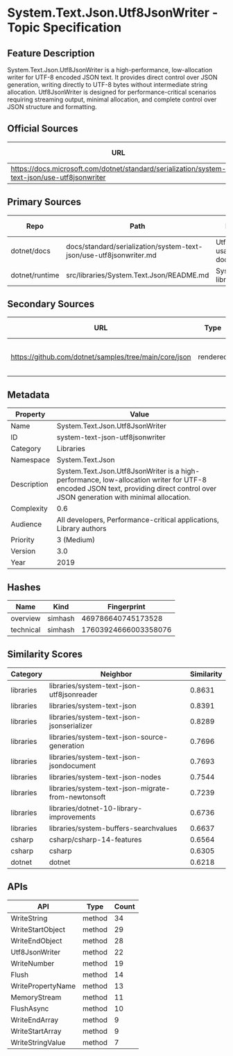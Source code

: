 # System.Text.Json.Utf8JsonWriter - Topic Specification

## Feature Description

System.Text.Json.Utf8JsonWriter is a high-performance, low-allocation writer for UTF-8 encoded JSON text. It provides direct control over JSON generation, writing directly to UTF-8 bytes without intermediate string allocation. Utf8JsonWriter is designed for performance-critical scenarios requiring streaming output, minimal allocation, and complete control over JSON structure and formatting.

## Official Sources

| URL | Type | Description | Last Verified |
| --- | --- | --- | --- |
| https://docs.microsoft.com/dotnet/standard/serialization/system-text-json/use-utf8jsonwriter | rendered | Utf8JsonWriter documentation | |

## Primary Sources

| Repo | Path | Description | Last Verified |
| --- | --- | --- | --- |
| dotnet/docs | docs/standard/serialization/system-text-json/use-utf8jsonwriter.md | Utf8JsonWriter usage documentation | |
| dotnet/runtime | src/libraries/System.Text.Json/README.md | System.Text.Json library README | |

## Secondary Sources

| URL | Type | Description | Last Verified |
| --- | --- | --- | --- |
| https://github.com/dotnet/samples/tree/main/core/json | rendered | Official JSON samples repository | |

## Metadata

| Property | Value |
| --- | --- |
| Name | System.Text.Json.Utf8JsonWriter |
| ID | system-text-json-utf8jsonwriter |
| Category | Libraries |
| Namespace | System.Text.Json |
| Description | System.Text.Json.Utf8JsonWriter is a high-performance, low-allocation writer for UTF-8 encoded JSON text, providing direct control over JSON generation with minimal allocation. |
| Complexity | 0.6 |
| Audience | All developers, Performance-critical applications, Library authors |
| Priority | 3 (Medium) |
| Version | 3.0 |
| Year | 2019 |
## Hashes

| Name | Kind | Fingerprint |
|------|------|-------------|
| overview | simhash | 469786640745173528 |
| technical | simhash | 17603924666003358076 |

## Similarity Scores

| Category | Neighbor | Similarity |
|----------|----------|------------|
| libraries | libraries/system-text-json-utf8jsonreader | 0.8631 |
| libraries | libraries/system-text-json | 0.8391 |
| libraries | libraries/system-text-json-jsonserializer | 0.8289 |
| libraries | libraries/system-text-json-source-generation | 0.7696 |
| libraries | libraries/system-text-json-jsondocument | 0.7693 |
| libraries | libraries/system-text-json-nodes | 0.7544 |
| libraries | libraries/system-text-json-migrate-from-newtonsoft | 0.7239 |
| libraries | libraries/dotnet-10-library-improvements | 0.6736 |
| libraries | libraries/system-buffers-searchvalues | 0.6637 |
| csharp | csharp/csharp-14-features | 0.6564 |
| csharp | csharp | 0.6305 |
| dotnet | dotnet | 0.6218 |

## APIs

| API | Type | Count |
|-----|------|-------|
| WriteString | method | 34 |
| WriteStartObject | method | 29 |
| WriteEndObject | method | 28 |
| Utf8JsonWriter | method | 22 |
| WriteNumber | method | 19 |
| Flush | method | 14 |
| WritePropertyName | method | 13 |
| MemoryStream | method | 11 |
| FlushAsync | method | 10 |
| WriteEndArray | method | 9 |
| WriteStartArray | method | 9 |
| WriteStringValue | method | 7 |

